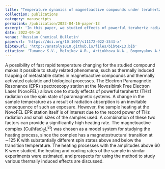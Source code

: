 ```yaml
---
title: "Temperature dynamics of magnetoactive compounds under terahertz irradiation: characterization by an EPR study"
collection: publications
category: manuscripts
permalink: /publication/2022-04-16-paper-13
excerpt: 'In this paper, we studied effects of powerful terahertz radiation on the spin state of Cu(II) based paramagnetic system'
date: 2022-04-16
venue: 'Russian Chemical Bulletin'
paperurl: 'https://doi.org/10.1007/s11172-022-3543-x'
bibtexurl: 'http://anatoly1010.github.io/files/bibtex13.bib'
citation: 'Tumanov S.V., Melnikov A.R., Artiukhova N.A., Bogomyakov A.S., Shevchenko O.A., Getmanov Y.V., Ovcharenko V.I., Fedin M.V., Veber S.L. &quot;Temperature dynamics of magnetoactive compounds under terahertz irradiation: characterization by an EPR study.&quot; <i>Russ. Chem. Bull.</i> 2022. 71(7). P. 1378-1384.'
---
```

A possibility of fast rapid temperature changing for the studied compound makes it possible to study related phenomena, such as thermally induced trapping of metastable states in magnetoactive compounds and thermally activated catalytic and biological processes. The Electron Paramagnetic Resonance (EPR) spectroscopy station at the Novosibirsk Free Electron Laser (NovoFEL) allows one to study effects of powerful terahertz (THz) radiation on the spin state of paramagnetic systems. A change in the sample temperature as a result of radiation absorption is an inevitable consequence of such an exposure. However, the sample heating at the NovoFEL EPR station itself is of interest due to the record power of THz radiation and small sizes of the samples used. A combination of these two factors can provide a significantly high heating rate. The magnetoactive complex [Cu(hfac)<sub>2</sub>L<sup>Et</sup>] was chosen as a model system for studying the heating process, since the complex has a magnetostructural transition at ∼125 K with substantially different spin states above and below the transition temperature. The heating processes with the amplitudes above 60 K were studied, the heating and cooling rates of the sample in similar experiments were estimated, and prospects for using the method to study various thermally induced effects are discussed.